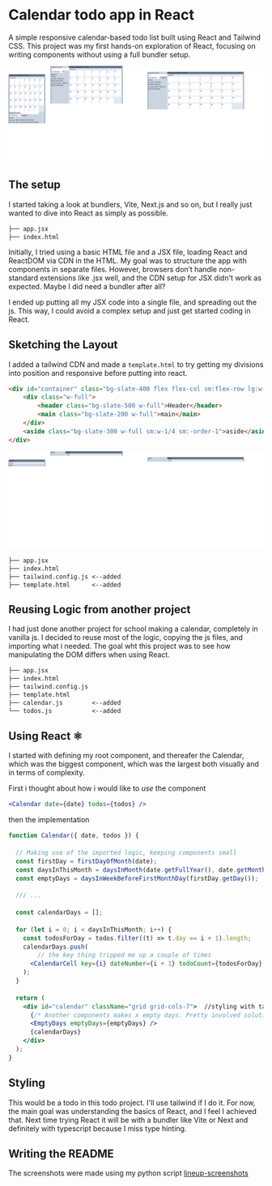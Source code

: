 # Calendar todo app in React

A simple responsive calendar-based todo list built using React and Tailwind CSS. This project was my first hands-on exploration of React, focusing on writing components without using a full bundler setup.

![horizontal collage of screenshots](readme_images/horizontal_collage_transparent.png)

## The setup

I started taking a look at bundlers, Vite, Next.js and so on, but I really just wanted to dive into React as simply as possible.
```
├── app.jsx
├── index.html
```
Initially, I tried using a basic HTML file and a JSX file, loading React and ReactDOM via CDN in the HTML. My goal was to structure the app with components in separate files. However, browsers don’t handle non-standard extensions like .jsx well, and the CDN setup for JSX didn't work as expected. Maybe I did need a bundler after all?

I ended up putting all my JSX code into a single file, and spreading out the js. This way, I could avoid a complex setup and just get started coding in React.

## Sketching the Layout

I added a tailwind CDN and made a `template.html` to try getting my divisions into position and responsive before putting into react.

```html
<div id="container" class="bg-slate-400 flex flex-col sm:flex-row lg:w-[1024px] lg:mx-auto">
    <div class="w-full">
        <header class="bg-slate-500 w-full">Header</header>
        <main class="bg-slate-200 w-full">main</main>
    </div>
    <aside class="bg-slate-300 w-full sm:w-1/4 sm:-order-1">aside</aside>
</div>
```
![template](readme_images/template_responsive.png)
```
├── app.jsx
├── index.html
├── tailwind.config.js <--added
├── template.html      <--added 
```

## Reusing Logic from another project

I had just done another project for school making a calendar, completely in vanilla js. I decided to reuse most of the logic, copying the js files, and importing what i needed. The goal wht this project was to see how manipulating the DOM differs when using React.

```
├── app.jsx
├── index.html
├── tailwind.config.js
├── template.html
├── calendar.js        <--added
└── todos.js           <--added
```

## Using React ⚛

I started with defining my root component, and thereafer the Calendar, which was the biggest  component, which was the largest both visually and in terms of complexity.

First i thought about how i would like to *use* the component
```jsx
<Calendar date={date} todos={todos} />
```
then the implementation
```jsx
function Calendar({ date, todos }) {

  // Making use of the imported logic, keeping components small
  const firstDay = firstDayOfMonth(date);
  const daysInThisMonth = daysInMonth(date.getFullYear(), date.getMonth());
  const emptyDays = daysInWeekBeforeFirstMonthDay(firstDay.getDay());

  /// ...
  
  const calendarDays = [];
  
  for (let i = 0; i < daysInThisMonth; i++) {
    const todosForDay = todos.filter((t) => t.day == i + 1).length;
    calendarDays.push(
        // the key thing tripped me up a couple of times
      <CalendarCell key={i} dateNumber={i + 1} todoCount={todosForDay} />
    );
  }
  
  return (
    <div id="calendar" className="grid grid-cols-7">  //styling with tailwind
      {/* Another components makes x empty days. Pretty involved solution in retrospect. */}
      <EmptyDays emptyDays={emptyDays} /> 
      {calendarDays}
    </div>
  );
}
```
## Styling

This would be a todo in this todo project. I'll use tailwind if I do it. For now, the main goal was understanding the basics of React, and I feel I achieved that. Next time trying React it will be with a bundler like Vite or Next and definitely with typescript because I miss type hinting.

## Writing the README

The screenshots were made using my python script [lineup-screenshots](https://github.com/gherghett/lineup-screenshots)
